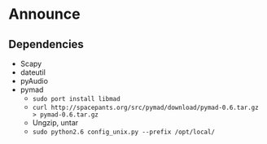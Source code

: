 # Announce

## Dependencies

* Scapy
* dateutil
* pyAudio
* pymad
  * `sudo port install libmad`
  * `curl http://spacepants.org/src/pymad/download/pymad-0.6.tar.gz > pymad-0.6.tar.gz`
  * Ungzip, untar
  * `sudo python2.6 config_unix.py --prefix /opt/local/`
